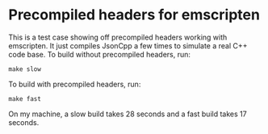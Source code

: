 # Precompiled headers for emscripten

This is a test case showing off precompiled headers working with emscripten. It just compiles JsonCpp a few times to simulate a real C++ code base. To build without precompiled headers, run:

    make slow

To build with precompiled headers, run:

    make fast

On my machine, a slow build takes 28 seconds and a fast build takes 17 seconds.
